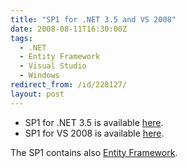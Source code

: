 ```yaml
---
title: "SP1 for .NET 3.5 and VS 2008"
date: 2008-08-11T16:30:00Z
tags:
  - .NET
  - Entity Framework
  - Visual Studio
  - Windows
redirect_from: /id/228127/
layout: post
---
```

* SP1 for .NET 3.5 is available [here][1].
* SP1 for VS 2008 is available [here][2].

The SP1 contains also [Entity Framework][3].

[1]: http://download.microsoft.com/download/2/0/e/20e90413-712f-438c-988e-fdaa79a8ac3d/dotnetfx35.exe
[2]: http://www.microsoft.com/downloads/details.aspx?FamilyID=27673c47-b3b5-4c67-bd99-84e525b5ce61&DisplayLang=en
[3]: http://blogs.msdn.com/adonet/archive/2008/08/11/rtm-is-finally-here.aspx